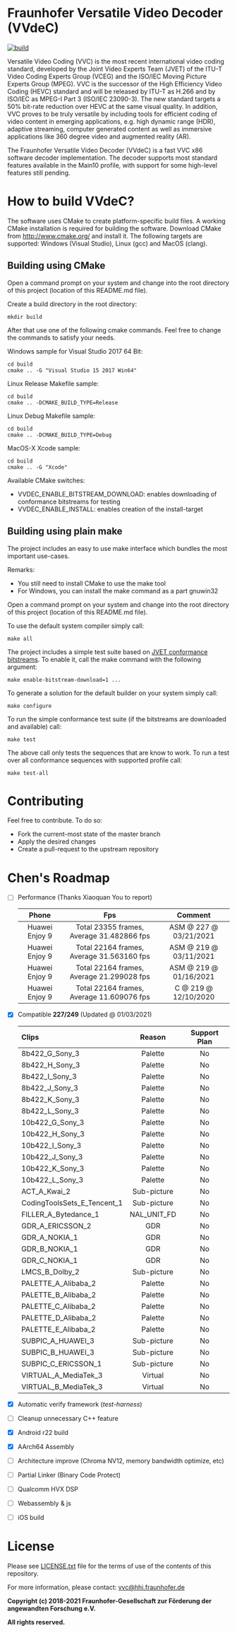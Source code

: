 # Fraunhofer Versatile Video Decoder (VVdeC)

[![build](https://github.com/chenm001/vvdec-priv/actions/workflows/Build.yml/badge.svg?branch=WIP)](https://github.com/chenm001/vvdec-priv/actions) 

Versatile Video Coding (VVC) is the most recent international video coding standard, developed by the Joint Video Experts Team (JVET) of the ITU-T Video Coding Experts Group (VCEG) and the ISO/IEC Moving Picture Experts Group (MPEG). VVC is the successor of the High Efficiency Video Coding (HEVC) standard and will be released by ITU-T as H.266 and by ISO/IEC as MPEG-I Part 3 (ISO/IEC 23090-3). The new standard targets a 50% bit-rate reduction over HEVC at the same visual quality. In addition, VVC proves to be truly versatile by including tools for efficient coding of video content in emerging applications, e.g. high dynamic range (HDR), adaptive streaming, computer generated content as well as immersive applications like 360 degree video and augmented reality (AR).

The Fraunhofer Versatile Video Decoder (VVdeC) is a fast VVC x86 software decoder implementation. The decoder supports most standard features available in the Main10 profile, with support for some high-level features still pending.

#  How to build VVdeC?

The software uses CMake to create platform-specific build files. 
A working CMake installation is required for building the software.
Download CMake from http://www.cmake.org/ and install it. The following targets are supported: Windows (Visual Studio), Linux (gcc) and MacOS (clang).

## Building using CMake

Open a command prompt on your system and change into the root directory of this project (location of this README.md file).

Create a build directory in the root directory:

    mkdir build

After that use one of the following cmake commands. Feel free to change the commands to satisfy your needs.

Windows sample for Visual Studio 2017 64 Bit:

    cd build
    cmake .. -G "Visual Studio 15 2017 Win64"

Linux Release Makefile sample:

    cd build
    cmake .. -DCMAKE_BUILD_TYPE=Release

Linux Debug Makefile sample:

    cd build
    cmake .. -DCMAKE_BUILD_TYPE=Debug

MacOS-X Xcode sample:

    cd build
    cmake .. -G "Xcode"

Available CMake switches:
* VVDEC_ENABLE_BITSTREAM_DOWNLOAD: enables downloading of conformance bitstreams for testing
* VVDEC_ENABLE_INSTALL: enables creation of the install-target
    
## Building using plain make

The project includes an easy to use make interface which bundles the most important use-cases. 
    
Remarks:
* You still need to install CMake to use the make tool
* For Windows, you can install the make command as a part gnuwin32

Open a command prompt on your system and change into the root directory of this project (location of this README.md file).

To use the default system compiler simply call:

    make all

The project includes a simple test suite based on [JVET conformance bitstreams](https://www.itu.int/wftp3/av-arch/jvet-site/bitstream_exchange/VVC/). To enable it, call the make command with the following argument:

    make enable-bitstream-download=1 ...
    
To generate a solution for the default builder on your system simply call:

    make configure
    
To run the simple conformance test suite (if the bitstreams are downloaded and available) call:

    make test
    
The above call only tests the sequences that are know to work. To run a test over all conformance sequences with supported profile call:

    make test-all

# Contributing

Feel free to contribute. To do so:

* Fork the current-most state of the master branch
* Apply the desired changes
* Create a pull-request to the upstream repository

# __Chen's Roadmap__

- [ ] Performance (Thanks Xiaoquan You to report)

  Phone           | Fps      | Comment
  :--------------:|:--------:|:--------:
  Huawei Enjoy 9  | Total 23355 frames, Average 31.482866 fps | ASM @ 227 @ 03/21/2021 
  Huawei Enjoy 9  | Total 22164 frames, Average 31.563160 fps | ASM @ 219 @ 03/11/2021 
  Huawei Enjoy 9  | Total 22164 frames, Average 21.299028 fps | ASM @ 219 @ 01/16/2021 
  Huawei Enjoy 9  | Total 22164 frames, Average 11.609076 fps | C   @ 219 @ 12/10/2020 

- [x] Compatible  __227/249__ (Updated @ 01/03/2021)

  Clips | Reason | Support Plan
  :------|:------:|:------:
  8b422_G_Sony_3 | Palette | No
  8b422_H_Sony_3 | Palette | No
  8b422_I_Sony_3 | Palette | No
  8b422_J_Sony_3 | Palette | No
  8b422_K_Sony_3 | Palette | No
  8b422_L_Sony_3 | Palette | No
  10b422_G_Sony_3 | Palette | No
  10b422_H_Sony_3 | Palette | No
  10b422_I_Sony_3 | Palette | No
  10b422_J_Sony_3 | Palette | No
  10b422_K_Sony_3 | Palette | No
  10b422_L_Sony_3 | Palette | No
  ACT_A_Kwai_2 | Sub-picture | No
  CodingToolsSets_E_Tencent_1 | Sub-picture | No
  FILLER_A_Bytedance_1 | NAL_UNIT_FD | No
  GDR_A_ERICSSON_2 | GDR | No
  GDR_A_NOKIA_1 | GDR | No
  GDR_B_NOKIA_1 | GDR | No
  GDR_C_NOKIA_1  | GDR | No
  LMCS_B_Dolby_2 | Sub-picture | No
  PALETTE_A_Alibaba_2 | Palette | No
  PALETTE_B_Alibaba_2 | Palette | No
  PALETTE_C_Alibaba_2 | Palette | No
  PALETTE_D_Alibaba_2 | Palette | No
  PALETTE_E_Alibaba_2 | Palette | No
  SUBPIC_A_HUAWEI_3 | Sub-picture | No
  SUBPIC_B_HUAWEI_3 | Sub-picture | No
  SUBPIC_C_ERICSSON_1 | Sub-picture | No
  VIRTUAL_A_MediaTek_3 | Virtual | No
  VIRTUAL_B_MediaTek_3 | Virtual | No

- [x] Automatic verify framework (_test-harness_)

- [ ] Cleanup unnecessary C++ feature

- [x] Android r22 build

- [x] AArch64 Assembly

- [ ] Architecture improve (Chroma NV12, memory bandwidth optimize, etc)

- [ ] Partial Linker (Binary Code Protect)

- [ ] Qualcomm HVX DSP

- [ ] Webassembly & js

- [ ] iOS build


# License

Please see [LICENSE.txt](./LICENSE.txt) file for the terms of use of the contents of this repository.

For more information, please contact: vvc@hhi.fraunhofer.de

**Copyright (c) 2018-2021 Fraunhofer-Gesellschaft zur Förderung der angewandten Forschung e.V.**

**All rights reserved.**

